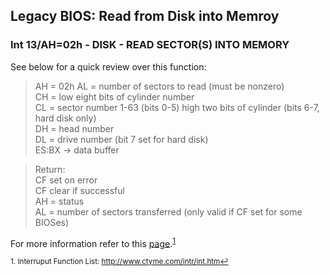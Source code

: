 ## Legacy BIOS: Read from Disk into Memroy
### Int 13/AH=02h - DISK - READ SECTOR(S) INTO MEMORY
See below for a quick review over this function:
>AH = 02h
AL = number of sectors to read (must be nonzero)\
CH = low eight bits of cylinder number\
CL = sector number 1-63 (bits 0-5) high two bits of cylinder (bits 6-7, hard disk only)\
DH = head number\
DL = drive number (bit 7 set for hard disk)\
ES:BX -> data buffer

>Return:\
CF set on error\
CF clear if successful\
AH = status\
AL = number of sectors transferred (only valid if CF set for some BIOSes)

For more information refer to this [page](http://www.ctyme.com/intr/rb-0607.htm).<sup><a href="#fn1" id="ref1">1</a></sup>

<sup id="fn1">1. Interruput Function List: http://www.ctyme.com/intr/int.htm<a href="#ref1" title="Jump back to footnote 1 in the text.">↩</a></sup>
